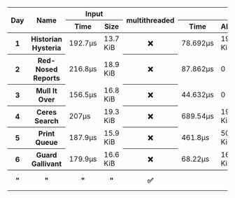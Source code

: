 <table>
  <thread>
    <tr>
      <th rowspan="2">Day</th>
      <th rowspan="2">Name</th>
      <th colspan="2">Input</th>
      <th rowspan="2">multithreaded</th>
      <th colspan="4">Part 1</th>
      <th colspan="4">Part 2</th>
    </tr>
    <tr>
      <th>Time</th>
      <th>Size</th>
      <th>Time</th>
      <th colspan="2">Allocations</th>
      <th>Result</th>
      <th>Time</th>
      <th colspan="2">Allocations</th>
      <th>Result</th>
    </tr>
  </thread>
  <tbody id="results">
<tr>
<th>1</th>
<th>Historian Hysteria</th>
<td>192.7µs</td>
<td>13.7 KiB</td>
<th>❌</th>
<td>78.692µs</td>
<td>19.6 KiB</td><td>4</td>
<td>1223326</td>
<td>84.652µs</td>
<td>19.6 KiB</td><td>4</td>
<td>21070419</td>
</tr>
<tr>
<th>2</th>
<th>Red-Nosed Reports</th>
<td>216.8µs</td>
<td>18.9 KiB</td>
<th>❌</th>
<td>87.862µs</td>
<td>0 bytes</td><td>0</td>
<td>334</td>
<td>243.549µs</td>
<td>0 bytes</td><td>0</td>
<td>400</td>
</tr>
<tr>
<th>3</th>
<th>Mull It Over</th>
<td>156.5µs</td>
<td>16.8 KiB</td>
<th>❌</th>
<td>44.632µs</td>
<td>0 bytes</td><td>0</td>
<td>165225049</td>
<td>71.067µs</td>
<td>96 bytes</td><td>5</td>
<td>108830766</td>
</tr>
<tr>
<th>4</th>
<th>Ceres Search</th>
<td>207µs</td>
<td>19.3 KiB</td>
<th>❌</th>
<td>689.54µs</td>
<td>19.3 KiB</td><td>1</td>
<td>2514</td>
<td>291.047µs</td>
<td>19.3 KiB</td><td>1</td>
<td>1888</td>
</tr>
<tr>
<th>5</th>
<th>Print Queue</th>
<td>187.9µs</td>
<td>15.9 KiB</td>
<th>❌</th>
<td>461.8µs</td>
<td>50.8 KiB</td><td>2</td>
<td>5268</td>
<td>586.446µs</td>
<td>50.8 KiB</td><td>2</td>
<td>5799</td>
</tr>
<tr>
<th>6</th>
<th>Guard Gallivant</th>
<td>179.9µs</td>
<td>16.6 KiB</td>
<th>❌</th>
<td>68.22µs</td>
<td>16.6 KiB</td><td>1</td>
<td>5534</td>
<td>24.938082ms</td>
<td>29.1 KiB</td><td>2</td>
<td>2262</td>
</tr>
<tr>
<th>"</th>
<th>"</th>
<th>"</th>
<th>"</th>
<th>✅</th>
<th></th>
<th></th>
<th></th>
<th></th>
<td>3.85147ms</td>
<td>38.3 KiB</td><td>117</td>
<td>2262</td>
</tr>
</tbody>
</table>
